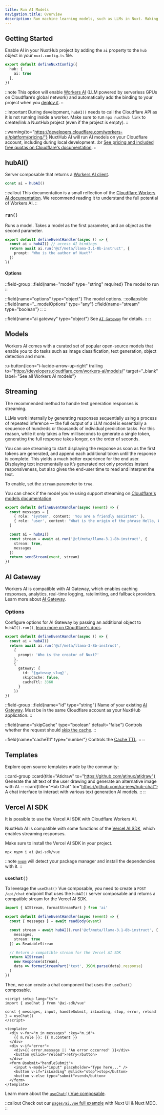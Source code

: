 ```yaml
---
title: Run AI Models
navigation.title: Overview
description: Run machine learning models, such as LLMs in Nuxt. Making the usage of AI models in your Nuxt application easy.
---
```


## Getting Started

Enable AI in your NuxtHub project by adding the `ai` property to the `hub` object in your `nuxt.config.ts` file.

```ts [nuxt.config.ts]
export default defineNuxtConfig({
  hub: {
    ai: true
  },
})
```

::note
This option will enable [Workers AI](https://developers.cloudflare.com/workers-ai) (LLM powered by serverless GPUs on Cloudflare’s global network) and automatically add the binding to your project when you [deploy it](/docs/getting-started/deploy).
::

::important
During development, `hubAI()` needs to call the Cloudflare API as it is not running inside a worker. Make sure to run `npx nuxthub link` to create/link a NuxtHub project (even if the project is empty).
::

::warning{to="https://developers.cloudflare.com/workers-ai/platform/pricing/"}
NuxtHub AI will run AI models on your Cloudflare account, including during local development. :br [See pricing and included free quotas on Cloudflare's documentation](https://developers.cloudflare.com/workers-ai/platform/pricing/).
::

## hubAI()

Server composable that returns a [Workers AI client](https://developers.cloudflare.com/workers-ai/configuration/bindings/#methods).

```ts
const ai = hubAI()
```

::callout
This documentation is a small reflection of the [Cloudflare Workers AI documentation](https://developers.cloudflare.com/workers-ai/configuration/bindings/#methods). We recommend reading it to understand the full potential of Workers AI.
::

### `run()`

Runs a model. Takes a model as the first parameter, and an object as the second parameter.

```ts [server/api/ai-test.ts]
export default defineEventHandler(async () => {
  const ai = hubAI() // access AI bindings
  return await ai.run('@cf/meta/llama-3.1-8b-instruct', {
    prompt: 'Who is the author of Nuxt?'
  })
})
```

#### Options

::field-group
  ::field{name="model" type="string" required}
    The model to run
  ::

  ::field{name="options" type="object"}
    The model options.
    ::collapsible
      ::field{name="...modelOptions" type="any"}
      ::field{name="stream" type="boolean"}
    ::
  ::

  ::field{name="ai gateway" type="object"}
    See [`AI Gateway`](#ai-gateway) for details.
  ::
::


## Models

Workers AI comes with a curated set of popular open-source models that enable you to do tasks such as image classification, text generation, object detection and more.

:u-button{icon="i-lucide-arrow-up-right" trailing to="https://developers.cloudflare.com/workers-ai/models/" target="_blank" label="See all Workers AI models"}

## Streaming

The recommended method to handle text generation responses is streaming.

LLMs work internally by generating responses sequentially using a process of repeated inference — the full output of a LLM model is essentially a sequence of hundreds or thousands of individual prediction tasks. For this reason, while it only takes a few milliseconds to generate a single token, generating the full response takes longer, on the order of seconds.

You can use streaming to start displaying the response as soon as the first tokens are generated, and append each additional token until the response is complete. This yields a much better experience for the end user. Displaying text incrementally as it’s generated not only provides instant responsiveness, but also gives the end-user time to read and interpret the text.

To enable, set the `stream` parameter to `true`.

You can check if the model you're using support streaming on [Cloudflare's models documentation](https://developers.cloudflare.com/workers-ai/models/#text-generation).

```ts
export default defineEventHandler(async (event) => {
  const messages = [
    { role: 'system', content: 'You are a friendly assistant' },
    { role: 'user', content: 'What is the origin of the phrase Hello, World' }
  ]

  const ai = hubAI()
  const stream = await ai.run('@cf/meta/llama-3.1-8b-instruct', {
    stream: true,
    messages
  })
  return sendStream(event, stream)
})
```

## AI Gateway

Workers AI is compatible with AI Gateway, which enables caching responses, analytics, real-time logging, ratelimiting, and fallback providers. Learn more about [AI Gateway](https://developers.cloudflare.com/ai-gateway/).

### Options

Configure options for AI Gateway by passing an additional object to `hubAI().run()`, [learn more on Cloudflare's docs](https://developers.cloudflare.com/ai-gateway/providers/workersai/#worker).

```ts [server/api/who-created-nuxt.get.ts]
export default defineEventHandler(async () => {
  const ai = hubAI()
  return await ai.run('@cf/meta/llama-3-8b-instruct',
    {
      prompt: 'Who is the creator of Nuxt?'
    },
    {
      gateway: {
        id: '{gateway_slug}',
        skipCache: false,
        cacheTtl: 3360
      }
    })
})
```

::field-group
  ::field{name="id" type="string"}
    Name of your existing [AI Gateway](https://developers.cloudflare.com/ai-gateway/get-started/#create-gateway). Must be in the same Cloudflare account as your NuxtHub application.
  ::

  ::field{name="skipCache" type="boolean" default="false"}
    Controls whether the request should [skip the cache](https://developers.cloudflare.com/ai-gateway/configuration/caching/#skip-cache-cf-skip-cache).
  ::

  ::field{name="cacheTtl" type="number"}
    Controls the [Cache TTL](https://developers.cloudflare.com/ai-gateway/configuration/caching/#cache-ttl-cf-cache-ttl).
  ::
::

## Templates

Explore open source templates made by the community:

::card-group
  ::card{title="Atidraw" to="https://github.com/atinux/atidraw"}
  Generate the alt text of the user drawing and generate an alternative image with AI.
  ::
  ::card{title="Hub Chat" to="https://github.com/ra-jeev/hub-chat"}
  A chat interface to interact with various text generation AI models.
  ::
::

## Vercel AI SDK

It is possible to use the Vercel AI SDK with Cloudflare Workers AI.

NuxtHub AI is compatible with some functions of the  [Vercel AI SDK](https://sdk.vercel.ai), which enables streaming responses.

Make sure to install the Vercel AI SDK in your project.

```[Terminal]
npx nypm i ai @ai-sdk/vue
```

::note
[`nypm`](https://github.com/unjs/nypm) will detect your package manager and install the dependencies with it.
::

### `useChat()`

To leverage the `useChat()` Vue composable, you need to create a `POST /api/chat` endpoint that uses the `hubAI()` server composable and returns a compatible stream for the Vercel AI SDK.

```ts [server/api/chat.post.ts]
import { AIStream, formatStreamPart } from 'ai'

export default defineEventHandler(async (event) => {
  const { messages } = await readBody(event)

  const stream = await hubAI().run('@cf/meta/llama-3.1-8b-instruct', {
    messages,
    stream: true
  }) as ReadableStream

  // Return a compatible stream for the Vercel AI SDK
  return AIStream(
    new Response(stream),
    data => formatStreamPart('text', JSON.parse(data).response)
  )
})
```

Then, we can create a chat component that uses the `useChat()` composable.

```vue [app/pages/chat.vue]
<script setup lang="ts">
import { useChat } from '@ai-sdk/vue'

const { messages, input, handleSubmit, isLoading, stop, error, reload } = useChat()
</script>

<template>
  <div v-for="m in messages" :key="m.id">
    {{ m.role }}: {{ m.content }}
  </div>
  <div v-if="error">
    <div>{{ error.message || 'An error occurred' }}</div>
    <button @click="reload">retry</button>
  </div>
  <form @submit="handleSubmit">
    <input v-model="input" placeholder="Type here..." />
    <button v-if="isLoading" @click="stop">stop</button>
    <button v-else type="submit">send</button>
  </form>
</template>
```

Learn more about the [`useChat()` Vue composable](https://sdk.vercel.ai/docs/reference/ai-sdk-ui/use-chat).

::callout
Check out our [`pages/ai.vue` full example](https://github.com/nuxt-hub/core/blob/main/playground/app/pages/ai.vue) with Nuxt UI & Nuxt MDC.
::
